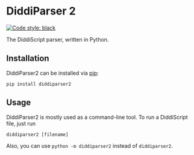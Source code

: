 # DiddiParser 2

[![Code style: black](https://img.shields.io/badge/code%20style-black-000000.svg)](https://github.com/psf/black)

The DiddiScript parser, written in Python.

## Installation

DiddiParser2 can be installed via [pip](https://pip.pypa.io):

```
pip install diddiparser2
```

## Usage

DiddiParser2 is mostly used as a command-line tool. To run a DiddiScript
file, just run

```
diddiparser2 [filename]
```

Also, you can use `python -m diddiparser2` instead of `diddiparser2`.
